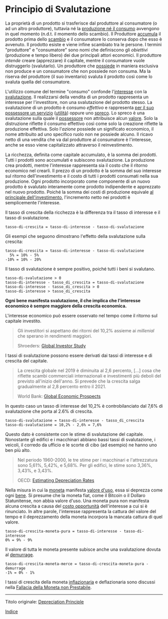 # Principio di Svalutazione



La proprietà di un prodotto si trasferisce dal produttore al consumatore (o ad un altro produttore), tuttavia né la [produzione né il consumo](ch007-production-and-consumption.md) avvengono in quel momento (n.d.t. il momento dello scambio). Il Produttore [accumula](ch101-glossary.md#accumulare) il prodotto prima dello [scambio](ch101-glossary.md#scambio) e il consumatore lo conserva  dopo che esso è avvenuto. Il prodotto esiste e viene infine scambiato tra le persone. I termini "produttore" e "consumatore" sono nomi che definiscono gli _obiettivi_ (produzione e tempo libero) dei due principali attori economici. Il produttore _intende_ creare (apprezzare) il capitale, mentre il consumatore vuole distruggerlo (svalutarlo). Un produttore che [possiede](ch101-glossary.md#proprietario) in maniera esclusiva non produce e un consumatore che non possiede non consuma. Ma la riserva del produttore (il suo inventario) svaluta il prodotto così come lo svaluta quella del consumatore.

L'utilizzo comune del termine "consumo" confonde l'[interesse](ch101-glossary.md#interesse) con la [svalutazione](https://en.wikipedia.org/wiki/Depreciation_(economics)). Il realizzarsi della vendita di un prodotto rappresenta un interesse per l'investitore, non una svalutazione del prodotto stesso. La svalutazione di un prodotto è consumo _effettivo_ e rappresenta [per il suo possessore un servizio](https://mises.org/library/man-economy-and-state-power-and-market/html/p/974) ([utilità](ch101-glossary.md#utilità)) oppure uno [spreco](https://it.wikipedia.org/wiki/Rifiuto). Lo spreco è una svalutazione sulla quale il [possessore](ch101-glossary.md#proprietario) non attribuisce alcun [valore](ch101-glossary.md#valore). Solo la distruzione riflette il consumo effettivo così come solo la creazione riflette la produzione effettiva. Solo l'_azione_ possiede un significato economico, il nome attribuito ad uno specifico ruolo non ne possiede alcuno. Il ricavo netto di una vendita che va dal produttore al consumatore è l'interesse, anche se esso viene capitalizzato attraverso il reinvestimento.

La ricchezza, definita come capitale accumulato, è la somma dei prodotti. Tutti i prodotti sono accumulati e subiscono svalutazione. La produzione crea prodotti, mentre l'interesse rappresenta sia il costo che il ritorno economico nel crearli. Il prezzo di un prodotto è la somma del suo interesse sul ritorno dell'investimento e il costo di tutti i prodotti consumati nella sua produzione. Ogni prodotto incorporato come componente di un nuovo prodotto è svalutato interamente come prodotto indipendente e apprezzato nel nuovo prodotto. Poiché la somma dei costi di produzione  equivale [al principale dell'investimento](https://en.wikipedia.org/wiki/Bond_(finance)#Principal), l'incremento netto nei prodotti è semplicemente l'interesse.

Il tasso di crescita della ricchezza è la differenza tra il tasso di interesse e il tasso di svalutazione.

```
tasso-di-crescita = tasso-di-interesse - tasso-di-svalutazione
```

Gli esempi che seguono dimostrano l'effetto della svalutazione sulla crescita:

```
tasso-di-crescita = tasso-di-interesse - tasso-di-svalutazione
  5% = 10% - 5%
-10% = 10% - 20% 

```

Il tasso di svalutazione è sempre positivo, poiché tutti i beni si svalutano.

```
tasso-di-svalutazione > 0
tasso-di-interesse - tasso_di_crescita = tasso-di-svalutazione 
tasso-di-interesse - tasso_di_crescita > 0
tasso-di-interesse > tasso_di_crescita 
```

**Ogni bene manifesta svalutazione, il che implica che l'interesse economico è sempre maggiore della crescita economica.**

L'interesse economico può essere osservato nel tempo come il ritorno sul capitale investito.

> Gli investitori si aspettano dei ritorni del 10,2% assieme ai _millenial_ che sperano in rendimenti maggiori.
>
> Shroeders: [Global Investor Study](https://www.schroders.com/en/insights/global-investor-study/investors-expect-returns-of-10.2-with-millennials-hoping-for-more)

I tassi di svalutazione possono essere derivati dai tassi di interesse e di crescita del capitale.

> La crescita globale nel 2019 è diminuita al 2,6 percento, [...] cosa che riflette scambi commerciali internazionali e investimenti più deboli del previsto all'inizio dell'anno. Si prevede che la crescita salga gradualmente al 2,8 percento entro il 2021.
>
> World Bank: [Global Economic Prospects](https://www.worldbank.org/en/publication/global-economic-prospects)

 In questo caso un tasso di interesse del 10,2% è controbilanciato dal 7,6% di svalutazione che porta al 2.6% di crescita. 

```
tasso-di-svalutazione = tasso-di-interesse - tasso_di_crescita
tasso-di-svalutazione = 10,2% - 2,6% = 7,6%
```

Questo dato è consistente con le stime di svalutazione del capitale. Nonostante gli edifici e i macchinari abbiano bassi tassi di svalutazione, i veicoli, il corredo da ufficio e le scorte di cibo (ad esempio) ne hanno uno ben più alto.

> Nel periodo 1960-2000, le tre stime per i macchinari e l'attrezzatura sono 5,61%, 5,42%, e 5,68%. Per gli edifici, le stime sono 3,36%, 3,43%, e 3,43%.
>
> OECD: [Estimating Depreciation Rates](https://www.oecd.org/sdd/productivity-stats/35409605.pdf)

Nella misura in cui la [moneta](ch005-money-taxonomy.md) manifesta [valore d'uso](https://en.wikipedia.org/wiki/Use_value), essa si deprezza come ogni [bene](https://en.wikipedia.org/wiki/Goods). Si presume che la moneta fiat, come il Bitcoin o il Dollaro Statunitense, non abbia valore d'uso. Una moneta pura non manifesta alcuna crescita a causa del [costo opportunità](https://it.wikipedia.org/wiki/Costo_opportunit%C3%A0) dell'interesse a cui si è rinunciato. In altre parole, l'interesse rappresenta la cattura del valore del tempo e il deprezzamento della moneta incorpora la mancata cattura di quel valore.

```
tasso-di-crescita-moneta-pura = tasso-di-interesse - tasso-di-interesse
0% = 9% - 9%
```

Il valore di tutta le moneta presente subisce anche una svalutazione dovuta al [demurrage](https://it.wikipedia.org/wiki/Demurrage_(moneta)).

```
tasso-di-crescita-moneta-merce = tasso-di-crescita-moneta-pura - demurrage
-1% = 0% - 1%
```

I tassi di crescita della moneta [inflazionaria](https://en.wikipedia.org/wiki/Monetary_inflation) e deflazionaria sono discussi nella [Fallacia della Moneta non Prestabile](ch086-unlendable-money-fallacy.md).

---

Titolo originale: [Depreciation Principle](https://github.com/libbitcoin/libbitcoin-system/wiki/Depreciation-Principle)

[Indice](/README.md)

